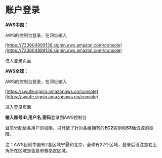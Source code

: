 # 账户登录

**AWS中国：**

AWS的控制台登录，在网址输入

[https://733604999136.signin.aws.amazon.com/console](https://733604999136.signin.aws.amazon.com/console)

进入登录页面

**AWS全球：**

AWS的控制台登录，在网址输入

[https://swufe.signin.amazonaws.cn/console](https://swufe.signin.amazonaws.cn/console)

进入登录页面

**输入账号ID**,**用户名**,**密码**登录到AWS控制台

目前分配给各用户的权限，只开放了针对各组拥有的**EC2**实例和**S3**桶资源的权限。

注：AWS目前中国有2各区域宁夏和北京，全球有22个区域，登录后请注意右上角所在区域是否是参赛指定区域。

